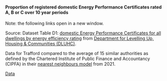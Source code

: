 #### Proportion of registered domestic Energy Performance Certificates rated A, B or C over 10 year periods

Note: the following links open in a new window.

Source: Dataset Table D1: <a href="https://assets.publishing.service.gov.uk/media/65b18cbc160765000d18f871/D1-_Domestic_Properties.ods" target="_blank">domestic Energy Performance Certificates for all dwellings by energy efficiency rating</a> from <a href="https://www.gov.uk/government/statistical-data-sets/live-tables-on-energy-performance-of-buildings-certificates" target="_blank">Department for Levelling Up, Housing & Communities (DLUHC)</a>.

Data for Trafford compared to the average of 15 similar authorities as defined by the Chartered Institute of Public Finance and Accountancy (CIPFA) in their <a href='https://www.cipfa.org/services/cipfastats/nearest-neighbour-model' target='_blank'>nearest neighbours model</a> from 2021.

<a href="https://www.trafforddatalab.io/corporate_plan/data/climate/energy_performance_certificates.csv" aria-label="Download the data" class="downloadButton" target="_blank" download>Data <span class="fas fa-download"></span></a>
